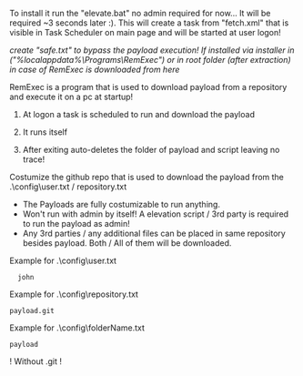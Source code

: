 To install it run the "elevate.bat" no admin required for now... It will be required ~3 seconds later :). This will create a task from "fetch.xml" that is visible in Task Scheduler on main page and will be started at user logon!

*create "safe.txt" to bypass the payload execution! If installed via installer in ("%localappdata%\Programs\RemExec") or in root folder (after extraction) in case of RemExec is downloaded from here*
  
  
  
  
  RemExec is a program that is used to download payload from a repository and execute it on a pc at startup!

1. At logon a task is scheduled to run and download the payload
  
2. It runs itself
  
3. After exiting auto-deletes the folder of payload and script leaving no trace!

Costumize the github repo that is used to download the payload from the .\config\user.txt / repository.txt


+ The Payloads are fully costumizable to run anything.
+ Won't run with admin by itself! A elevation script / 3rd party is required to run the payload as admin!
+ Any 3rd parties / any additional files can be placed in same repository besides payload. Both / All of them will be downloaded.


Example for .\config\user.txt

      john

Example for .\config\repository.txt

    payload.git

Example for .\config\folderName.txt

    payload
! Without .git !
